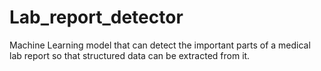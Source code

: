 # Lab_report_detector

Machine Learning model that can detect the important parts of a medical lab report so that structured data can be extracted from it.

